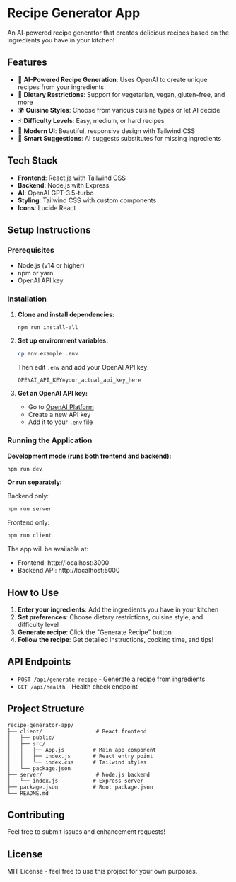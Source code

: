 # Recipe Generator App

An AI-powered recipe generator that creates delicious recipes based on the ingredients you have in your kitchen!

## Features

- 🍳 **AI-Powered Recipe Generation**: Uses OpenAI to create unique recipes from your ingredients
- 🥗 **Dietary Restrictions**: Support for vegetarian, vegan, gluten-free, and more
- 🌍 **Cuisine Styles**: Choose from various cuisine types or let AI decide
- ⚡ **Difficulty Levels**: Easy, medium, or hard recipes
- 📱 **Modern UI**: Beautiful, responsive design with Tailwind CSS
- 🎯 **Smart Suggestions**: AI suggests substitutes for missing ingredients

## Tech Stack

- **Frontend**: React.js with Tailwind CSS
- **Backend**: Node.js with Express
- **AI**: OpenAI GPT-3.5-turbo
- **Styling**: Tailwind CSS with custom components
- **Icons**: Lucide React

## Setup Instructions

### Prerequisites

- Node.js (v14 or higher)
- npm or yarn
- OpenAI API key

### Installation

1. **Clone and install dependencies:**
   ```bash
   npm run install-all
   ```

2. **Set up environment variables:**
   ```bash
   cp env.example .env
   ```
   Then edit `.env` and add your OpenAI API key:
   ```
   OPENAI_API_KEY=your_actual_api_key_here
   ```

3. **Get an OpenAI API key:**
   - Go to [OpenAI Platform](https://platform.openai.com/api-keys)
   - Create a new API key
   - Add it to your `.env` file

### Running the Application

**Development mode (runs both frontend and backend):**
```bash
npm run dev
```

**Or run separately:**

Backend only:
```bash
npm run server
```

Frontend only:
```bash
npm run client
```

The app will be available at:
- Frontend: http://localhost:3000
- Backend API: http://localhost:5000

## How to Use

1. **Enter your ingredients**: Add the ingredients you have in your kitchen
2. **Set preferences**: Choose dietary restrictions, cuisine style, and difficulty level
3. **Generate recipe**: Click the "Generate Recipe" button
4. **Follow the recipe**: Get detailed instructions, cooking time, and tips!

## API Endpoints

- `POST /api/generate-recipe` - Generate a recipe from ingredients
- `GET /api/health` - Health check endpoint

## Project Structure

```
recipe-generator-app/
├── client/                 # React frontend
│   ├── public/
│   ├── src/
│   │   ├── App.js         # Main app component
│   │   ├── index.js       # React entry point
│   │   └── index.css      # Tailwind styles
│   └── package.json
├── server/                 # Node.js backend
│   └── index.js           # Express server
├── package.json           # Root package.json
└── README.md
```

## Contributing

Feel free to submit issues and enhancement requests!

## License

MIT License - feel free to use this project for your own purposes. 